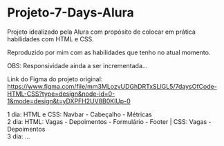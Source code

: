 # Projeto-7-Days-Alura

Projeto idealizado pela Alura com propósito de colocar em prática habilidades com HTML e CSS.

Reproduzido por mim com as habilidades que tenho no atual momento.

OBS: Responsividade ainda a ser incrementada...

Link do Figma do projeto original: https://www.figma.com/file/mm3MLozvUDGhDRTxSLlGL5/7daysOfCode-HTML-CSS?type=design&node-id=0-1&mode=design&t=yDXPFH2UV8B0KlUp-0

1 dia: HTML e CSS: Navbar - Cabeçalho - Métricas <br/>
2 dia: HTML: Vagas - Depoimentos - Formulário - Footer | CSS: Vagas - Depoimentos <br/>
3 dia: ...

